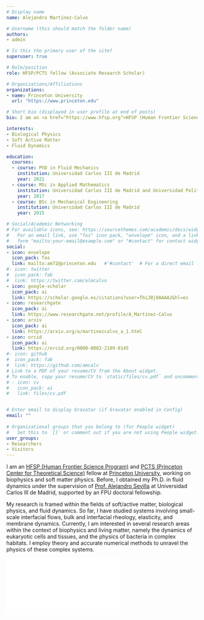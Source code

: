 ```yaml
---
# Display name
name: Alejandro Martínez-Calvo

# Username (this should match the folder name)
authors:
- admin

# Is this the primary user of the site?
superuser: true

# Role/position
role: HFSP/PCTS fellow (Associate Research Scholar)

# Organizations/Affiliations
organizations:
- name: Princeton University
  url: "https://www.princeton.edu"

# Short bio (displayed in user profile at end of posts)
bio: I am an <a href="https://www.hfsp.org">HFSP (Human Frontier Science Program)</a> and <a href="https://pcts.princeton.edu">PCTS (Princeton Center for Theoretical Science)</a> fellow at <a href="https://www.princeton.edu">Princeton University</a>, working on biophysics and soft matter physics. Before, I obtained my Ph.D. in fluid dynamics under the supervision of <a href="http://fluidosuc3m.es/people/asevilla/">Prof. Alejandro Sevilla</a> at Universidad Carlos III de Madrid, supported by an FPU doctoral fellowship.

interests:
- Biological Physics
- Soft Active Matter
- Fluid Dynamics

education:
  courses:
  - course: PhD in Fluid Mechanics
    institution: Universidad Carlos III de Madrid
    year: 2021
  - course: MSc in Applied Mathematics
    institution: Universidad Carlos III de Madrid and Universidad Politécnica de Madrid
    year: 2017
  - course: BSc in Mechanical Engineering
    institution: Universidad Carlos III de Madrid
    year: 2015

# Social/Academic Networking
# For available icons, see: https://sourcethemes.com/academic/docs/widgets/#icons
#   For an email link, use "fas" icon pack, "envelope" icon, and a link in the
#   form "mailto:your-email@example.com" or "#contact" for contact widget.
social:
- icon: envelope
  icon_pack: fas
  link: mailto:am72@princeton.edu   #'#contact'  # For a direct email link, use "mailto:am72@princeton.edu"
#- icon: twitter
#  icon_pack: fab
#  link: https://twitter.com/almcalvo
- icon: google-scholar
  icon_pack: ai
  link: https://scholar.google.es/citations?user=ThiJBj8AAAAJ&hl=es
- icon: researchgate
  icon_pack: ai
  link: https://www.researchgate.net/profile/A_Martinez-Calvo
- icon: arxiv
  icon_pack: ai
  link: https://arxiv.org/a/martinezcalvo_a_1.html
- icon: orcid
  icon_pack: ai
  link: https://orcid.org/0000-0002-2109-8145
#- icon: github
#  icon_pack: fab
#  link: https://github.com/amcalv
# Link to a PDF of your resume/CV from the About widget.
# To enable, copy your resume/CV to `static/files/cv.pdf` and uncomment the lines below.  
# - icon: cv
#   icon_pack: ai
#   link: files/cv.pdf


# Enter email to display Gravatar (if Gravatar enabled in Config)
email: ""
  
# Organizational groups that you belong to (for People widget)
#   Set this to `[]` or comment out if you are not using People widget.  
user_groups:
- Researchers
- Visitors
---
```

I am an <a href="https://www.hfsp.org">HFSP (Human Frontier Science Program)</a> and <a href="https://pcts.princeton.edu">PCTS (Princeton Center for Theoretical Science)</a> fellow at <a href="https://www.princeton.edu">Princeton University</a>, working on biophysics and soft matter physics. Before, I obtained my Ph.D. in fluid dynamics under the supervision of <a href="http://fluidosuc3m.es/people/asevilla/">Prof. Alejandro Sevilla</a> at Universidad Carlos III de Madrid, supported by an FPU doctoral fellowship.

My research is framed within the fields of soft/active matter, biological physics, and fluid dynamics. So far, I have studied systems involving small-scale interfacial flows, bulk and interfacial rheology, elasticity, and membrane dynamics. Currently, I am interested in several research areas within the context of biophysics and living matter, namely the dynamics of eukaryotic cells and tissues, and the physics of bacteria in complex habitats. I employ theory and accurate numerical methods to unravel the physics of these complex systems.

 
![princeton](img/aff.pdf)
